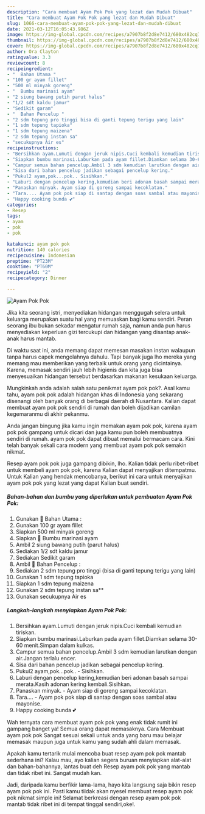 ```yaml
---
description: "Cara membuat Ayam Pok Pok yang lezat dan Mudah Dibuat"
title: "Cara membuat Ayam Pok Pok yang lezat dan Mudah Dibuat"
slug: 1066-cara-membuat-ayam-pok-pok-yang-lezat-dan-mudah-dibuat
date: 2021-03-12T16:05:43.986Z
image: https://img-global.cpcdn.com/recipes/a7907b8f2d8e7412/680x482cq70/ayam-pok-pok-foto-resep-utama.jpg
thumbnail: https://img-global.cpcdn.com/recipes/a7907b8f2d8e7412/680x482cq70/ayam-pok-pok-foto-resep-utama.jpg
cover: https://img-global.cpcdn.com/recipes/a7907b8f2d8e7412/680x482cq70/ayam-pok-pok-foto-resep-utama.jpg
author: Ora Clayton
ratingvalue: 3.3
reviewcount: 8
recipeingredient:
- "  Bahan Utama "
- "100 gr ayam fillet"
- "500 ml minyak goreng"
- "  Bumbu marinasi ayam"
- "2 siung bawang putih parut halus"
- "1/2 sdt kaldu jamur"
- "Sedikit garam"
- "  Bahan Pencelup "
- "2 sdm tepung pro tinggi bisa di ganti tepung terigu yang lain"
- "1 sdm tepung tapioka"
- "1 sdm tepung maizena"
- "2 sdm tepung instan sa"
- "secukupnya Air es"
recipeinstructions:
- "Bersihkan ayam.Lumuti dengan jeruk nipis.Cuci kembali kemudian tiriskan."
- "Siapkan bumbu marinasi.Laburkan pada ayam fillet.Diamkan selama 30-60 menit.Simpan dalam kulkas."
- "Campur semua bahan pencelup.Ambil 3 sdm kemudian larutkan dengan air.Jangan terlalu encer."
- "Sisa dari bahan pencelup jadikan sebagai pencelup kering."
- "Pukul2 ayam,pok...pok.. Sisihkan."
- "Laburi dengan pencelup kering,kemudian beri adonan basah sampai merata.Kasih adonan kering kembali.Sisihkan."
- "Panaskan minyak. Ayam siap di goreng sampai kecoklatan."
- "Tara.... Ayam pok pok siap di santap dengan soas sambal atau mayonise."
- "Happy cooking bunda 💕"
categories:
- Resep
tags:
- ayam
- pok
- pok

katakunci: ayam pok pok 
nutrition: 140 calories
recipecuisine: Indonesian
preptime: "PT23M"
cooktime: "PT60M"
recipeyield: "2"
recipecategory: Dinner

---
```



![Ayam Pok Pok](https://img-global.cpcdn.com/recipes/a7907b8f2d8e7412/680x482cq70/ayam-pok-pok-foto-resep-utama.jpg)

Jika kita seorang istri, menyediakan hidangan menggugah selera untuk keluarga merupakan suatu hal yang memuaskan bagi kamu sendiri. Peran seorang ibu bukan sekadar mengatur rumah saja, namun anda pun harus menyediakan keperluan gizi tercukupi dan hidangan yang disantap anak-anak harus mantab.

Di waktu  saat ini, anda memang dapat memesan masakan instan walaupun tanpa harus capek mengolahnya dahulu. Tapi banyak juga lho mereka yang memang mau memberikan yang terbaik untuk orang yang dicintainya. Karena, memasak sendiri jauh lebih higienis dan kita juga bisa menyesuaikan hidangan tersebut berdasarkan makanan kesukaan keluarga. 



Mungkinkah anda adalah salah satu penikmat ayam pok pok?. Asal kamu tahu, ayam pok pok adalah hidangan khas di Indonesia yang sekarang disenangi oleh banyak orang di berbagai daerah di Nusantara. Kalian dapat membuat ayam pok pok sendiri di rumah dan boleh dijadikan camilan kegemaranmu di akhir pekanmu.

Anda jangan bingung jika kamu ingin memakan ayam pok pok, karena ayam pok pok gampang untuk dicari dan juga kamu pun boleh membuatnya sendiri di rumah. ayam pok pok dapat dibuat memalui bermacam cara. Kini telah banyak sekali cara modern yang membuat ayam pok pok semakin nikmat.

Resep ayam pok pok juga gampang dibikin, lho. Kalian tidak perlu ribet-ribet untuk membeli ayam pok pok, karena Kalian dapat menyajikan ditempatmu. Untuk Kalian yang hendak mencobanya, berikut ini cara untuk menyajikan ayam pok pok yang lezat yang dapat Kalian buat sendiri.

<!--inarticleads1-->

##### Bahan-bahan dan bumbu yang diperlukan untuk pembuatan Ayam Pok Pok:

1. Gunakan  💖 Bahan Utama :
1. Gunakan 100 gr ayam fillet
1. Siapkan 500 ml minyak goreng
1. Siapkan  💖 Bumbu marinasi ayam
1. Ambil 2 siung bawang putih (parut halus)
1. Sediakan 1/2 sdt kaldu jamur
1. Sediakan Sedikit garam
1. Ambil  💖 Bahan Pencelup :
1. Sediakan 2 sdm tepung pro tinggi (bisa di ganti tepung terigu yang lain)
1. Gunakan 1 sdm tepung tapioka
1. Siapkan 1 sdm tepung maizena
1. Gunakan 2 sdm tepung instan sa**
1. Gunakan secukupnya Air es




<!--inarticleads2-->

##### Langkah-langkah menyiapkan Ayam Pok Pok:

1. Bersihkan ayam.Lumuti dengan jeruk nipis.Cuci kembali kemudian tiriskan.
1. Siapkan bumbu marinasi.Laburkan pada ayam fillet.Diamkan selama 30-60 menit.Simpan dalam kulkas.
1. Campur semua bahan pencelup.Ambil 3 sdm kemudian larutkan dengan air.Jangan terlalu encer.
1. Sisa dari bahan pencelup jadikan sebagai pencelup kering.
1. Pukul2 ayam,pok...pok.. - Sisihkan.
1. Laburi dengan pencelup kering,kemudian beri adonan basah sampai merata.Kasih adonan kering kembali.Sisihkan.
1. Panaskan minyak. - Ayam siap di goreng sampai kecoklatan.
1. Tara.... - Ayam pok pok siap di santap dengan soas sambal atau mayonise.
1. Happy cooking bunda 💕




Wah ternyata cara membuat ayam pok pok yang enak tidak rumit ini gampang banget ya! Semua orang dapat memasaknya. Cara Membuat ayam pok pok Sangat sesuai sekali untuk anda yang baru mau belajar memasak maupun juga untuk kamu yang sudah ahli dalam memasak.

Apakah kamu tertarik mulai mencoba buat resep ayam pok pok mantab sederhana ini? Kalau mau, ayo kalian segera buruan menyiapkan alat-alat dan bahan-bahannya, lantas buat deh Resep ayam pok pok yang mantab dan tidak ribet ini. Sangat mudah kan. 

Jadi, daripada kamu berfikir lama-lama, hayo kita langsung saja bikin resep ayam pok pok ini. Pasti kamu tiidak akan nyesel membuat resep ayam pok pok nikmat simple ini! Selamat berkreasi dengan resep ayam pok pok mantab tidak ribet ini di tempat tinggal sendiri,oke!.

